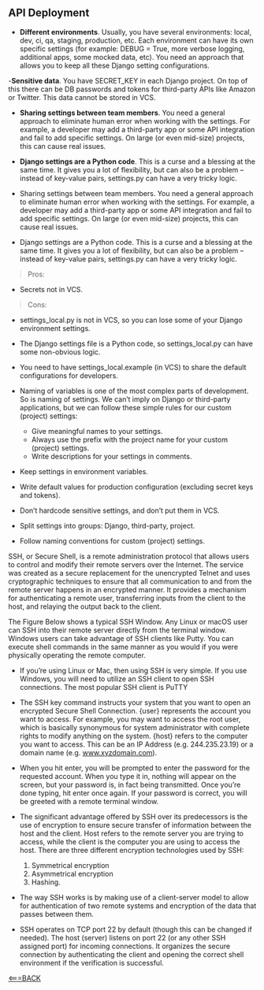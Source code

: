 ## API Deployment

- __Different environments__. Usually, you have several environments: local, dev, ci, qa, staging, production, etc. Each environment can have its own specific settings (for example: DEBUG = True, more verbose logging, additional apps, some mocked data, etc). You need an approach that allows you to keep all these Django setting configurations.

-__Sensitive data__. You have SECRET_KEY in each Django project. On top of this there can be DB passwords and tokens for third-party APIs like Amazon or Twitter. This data cannot be stored in VCS.

- __Sharing settings between team members__. You need a general approach to eliminate human error when working with the settings. For example, a developer may add a third-party app or some API integration and fail to add specific settings. On large (or even mid-size) projects, this can cause real issues.

- __Django settings are a Python code__. This is a curse and a blessing at the same time. It gives you a lot of flexibility, but can also be a problem – instead of key-value pairs, settings.py can have a very tricky logic.

- Sharing settings between team members. You need a general approach to eliminate human error when working with the settings. For example, a developer may add a third-party app or some API integration and fail to add specific settings. On large (or even mid-size) projects, this can cause real issues.

- Django settings are a Python code. This is a curse and a blessing at the same time. It gives you a lot of flexibility, but can also be a problem – instead of key-value pairs, settings.py can have a very tricky logic.
 
> Pros:
 - Secrets not in VCS.

> Cons:
 - settings_local.py is not in VCS, so you can lose some of your Django environment settings.
 - The Django settings file is a Python code, so settings_local.py can have some non-obvious logic.
 - You need to have settings_local.example (in VCS) to share the default configurations for developers.


- Naming of variables is one of the most complex parts of development. So is naming of settings. We can’t imply on Django or third-party applications, but we can follow these simple rules for our custom (project) settings:

    - Give meaningful names to your settings.
    - Always use the prefix with the project name for your custom (project) settings.
    - Write descriptions for your settings in comments.

- Keep settings in environment variables.
- Write default values for production configuration (excluding secret keys and tokens).
- Don’t hardcode sensitive settings, and don’t put them in VCS.
- Split settings into groups: Django, third-party, project.
- Follow naming conventions for custom (project) settings.

SSH, or Secure Shell, is a remote administration protocol that allows users to control and modify their remote servers over the Internet. The service was created as a secure replacement for the unencrypted Telnet and uses cryptographic techniques to ensure that all communication to and from the remote server happens in an encrypted manner. It provides a mechanism for authenticating a remote user, transferring inputs from the client to the host, and relaying the output back to the client.

The Figure Below shows a typical SSH Window. Any Linux or macOS user can SSH into their remote server directly from the terminal window. Windows users can take advantage of SSH clients like Putty.  You can execute shell commands in the same manner as you would if you were physically operating the remote computer.

- If you’re using Linux or Mac, then using SSH is very simple. If you use Windows, you will need to utilize an SSH client to open SSH connections. The most popular SSH client is PuTTY

- The SSH key command instructs your system that you want to open an encrypted Secure Shell Connection. {user} represents the account you want to access. For example, you may want to access the root user, which is basically synonymous for system administrator with complete rights to modify anything on the system. {host} refers to the computer you want to access. This can be an IP Address (e.g. 244.235.23.19) or a domain name (e.g. www.xyzdomain.com).

- When you hit enter, you will be prompted to enter the password for the requested account. When you type it in, nothing will appear on the screen, but your password is, in fact being transmitted. Once you’re done typing, hit enter once again. If your password is correct, you will be greeted with a remote terminal window.

- The significant advantage offered by SSH over its predecessors is the use of encryption to ensure secure transfer of information between the host and the client. Host refers to the remote server you are trying to access, while the client is the computer you are using to access the host. There are three different encryption technologies used by SSH:

    1. Symmetrical encryption
    2. Asymmetrical encryption
    3. Hashing.


- The way SSH works is by making use of a client-server model to allow for authentication of two remote systems and encryption of the data that passes between them.

- SSH operates on TCP port 22 by default (though this can be changed if needed). The host (server) listens on port 22 (or any other SSH assigned port) for incoming connections. It organizes the secure connection by authenticating the client and opening the correct shell environment if the verification is successful.

[<===BACK](../README.md)
